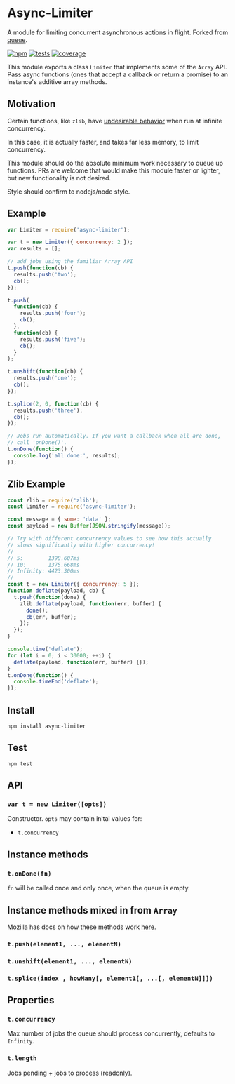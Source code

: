 # Async-Limiter

A module for limiting concurrent asynchronous actions in flight. Forked from [queue](https://github.com/jessetane/queue).

[![npm](http://img.shields.io/npm/v/async-limiter.svg?style=flat-square)](http://www.npmjs.org/async-limiter)
[![tests](https://img.shields.io/travis/STRML/async-limiter.svg?style=flat-square&branch=master)](https://travis-ci.org/STRML/async-limiter)
[![coverage](https://img.shields.io/coveralls/STRML/async-limiter.svg?style=flat-square&branch=master)](https://coveralls.io/r/STRML/async-limiter)

This module exports a class `Limiter` that implements some of the `Array` API.
Pass async functions (ones that accept a callback or return a promise) to an instance's additive array methods.

## Motivation

Certain functions, like `zlib`, have [undesirable behavior](https://github.com/nodejs/node/issues/8871#issuecomment-250915913) when
run at infinite concurrency.

In this case, it is actually faster, and takes far less memory, to limit concurrency.

This module should do the absolute minimum work necessary to queue up functions. PRs are welcome that would
make this module faster or lighter, but new functionality is not desired.

Style should confirm to nodejs/node style.

## Example

```javascript
var Limiter = require('async-limiter');

var t = new Limiter({ concurrency: 2 });
var results = [];

// add jobs using the familiar Array API
t.push(function(cb) {
  results.push('two');
  cb();
});

t.push(
  function(cb) {
    results.push('four');
    cb();
  },
  function(cb) {
    results.push('five');
    cb();
  }
);

t.unshift(function(cb) {
  results.push('one');
  cb();
});

t.splice(2, 0, function(cb) {
  results.push('three');
  cb();
});

// Jobs run automatically. If you want a callback when all are done,
// call 'onDone()'.
t.onDone(function() {
  console.log('all done:', results);
});
```

## Zlib Example

```js
const zlib = require('zlib');
const Limiter = require('async-limiter');

const message = { some: 'data' };
const payload = new Buffer(JSON.stringify(message));

// Try with different concurrency values to see how this actually
// slows significantly with higher concurrency!
//
// 5:        1398.607ms
// 10:       1375.668ms
// Infinity: 4423.300ms
//
const t = new Limiter({ concurrency: 5 });
function deflate(payload, cb) {
  t.push(function(done) {
    zlib.deflate(payload, function(err, buffer) {
      done();
      cb(err, buffer);
    });
  });
}

console.time('deflate');
for (let i = 0; i < 30000; ++i) {
  deflate(payload, function(err, buffer) {});
}
t.onDone(function() {
  console.timeEnd('deflate');
});
```

## Install

`npm install async-limiter`

## Test

`npm test`

## API

### `var t = new Limiter([opts])`

Constructor. `opts` may contain inital values for:

- `t.concurrency`

## Instance methods

### `t.onDone(fn)`

`fn` will be called once and only once, when the queue is empty.

## Instance methods mixed in from `Array`

Mozilla has docs on how these methods work [here](https://developer.mozilla.org/en-US/docs/Web/JavaScript/Reference/Global_Objects/Array).

### `t.push(element1, ..., elementN)`

### `t.unshift(element1, ..., elementN)`

### `t.splice(index , howMany[, element1[, ...[, elementN]]])`

## Properties

### `t.concurrency`

Max number of jobs the queue should process concurrently, defaults to `Infinity`.

### `t.length`

Jobs pending + jobs to process (readonly).
